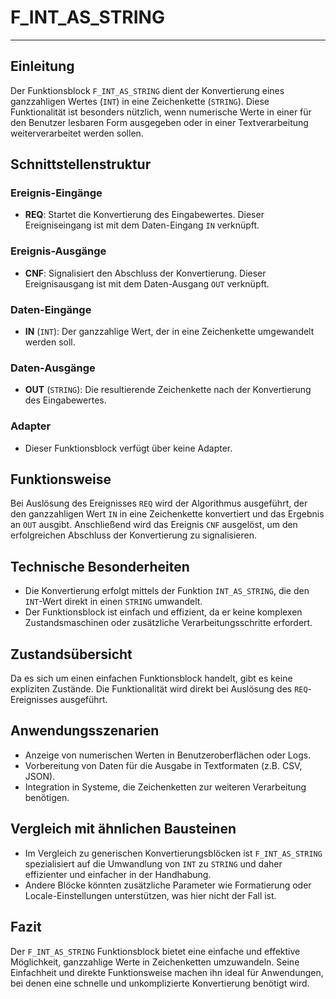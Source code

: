 # F_INT_AS_STRING

* * * * * * * * * *
## Einleitung
Der Funktionsblock `F_INT_AS_STRING` dient der Konvertierung eines ganzzahligen Wertes (`INT`) in eine Zeichenkette (`STRING`). Diese Funktionalität ist besonders nützlich, wenn numerische Werte in einer für den Benutzer lesbaren Form ausgegeben oder in einer Textverarbeitung weiterverarbeitet werden sollen.

## Schnittstellenstruktur

### **Ereignis-Eingänge**
- **REQ**: Startet die Konvertierung des Eingabewertes. Dieser Ereigniseingang ist mit dem Daten-Eingang `IN` verknüpft.

### **Ereignis-Ausgänge**
- **CNF**: Signalisiert den Abschluss der Konvertierung. Dieser Ereignisausgang ist mit dem Daten-Ausgang `OUT` verknüpft.

### **Daten-Eingänge**
- **IN** (`INT`): Der ganzzahlige Wert, der in eine Zeichenkette umgewandelt werden soll.

### **Daten-Ausgänge**
- **OUT** (`STRING`): Die resultierende Zeichenkette nach der Konvertierung des Eingabewertes.

### **Adapter**
- Dieser Funktionsblock verfügt über keine Adapter.

## Funktionsweise
Bei Auslösung des Ereignisses `REQ` wird der Algorithmus ausgeführt, der den ganzzahligen Wert `IN` in eine Zeichenkette konvertiert und das Ergebnis an `OUT` ausgibt. Anschließend wird das Ereignis `CNF` ausgelöst, um den erfolgreichen Abschluss der Konvertierung zu signalisieren.

## Technische Besonderheiten
- Die Konvertierung erfolgt mittels der Funktion `INT_AS_STRING`, die den `INT`-Wert direkt in einen `STRING` umwandelt.
- Der Funktionsblock ist einfach und effizient, da er keine komplexen Zustandsmaschinen oder zusätzliche Verarbeitungsschritte erfordert.

## Zustandsübersicht
Da es sich um einen einfachen Funktionsblock handelt, gibt es keine expliziten Zustände. Die Funktionalität wird direkt bei Auslösung des `REQ`-Ereignisses ausgeführt.

## Anwendungsszenarien
- Anzeige von numerischen Werten in Benutzeroberflächen oder Logs.
- Vorbereitung von Daten für die Ausgabe in Textformaten (z.B. CSV, JSON).
- Integration in Systeme, die Zeichenketten zur weiteren Verarbeitung benötigen.

## Vergleich mit ähnlichen Bausteinen
- Im Vergleich zu generischen Konvertierungsblöcken ist `F_INT_AS_STRING` spezialisiert auf die Umwandlung von `INT` zu `STRING` und daher effizienter und einfacher in der Handhabung.
- Andere Blöcke könnten zusätzliche Parameter wie Formatierung oder Locale-Einstellungen unterstützen, was hier nicht der Fall ist.

## Fazit
Der `F_INT_AS_STRING` Funktionsblock bietet eine einfache und effektive Möglichkeit, ganzzahlige Werte in Zeichenketten umzuwandeln. Seine Einfachheit und direkte Funktionsweise machen ihn ideal für Anwendungen, bei denen eine schnelle und unkomplizierte Konvertierung benötigt wird.